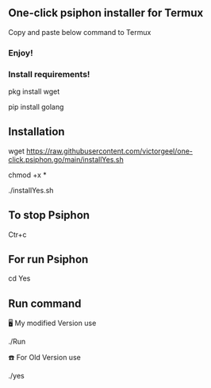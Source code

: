## One-click psiphon installer for Termux

Copy and paste below command to Termux

### Enjoy!

### Install requirements!

pkg install wget


pip install golang

## Installation 

wget https://raw.githubusercontent.com/victorgeel/one-click.psiphon.go/main/installYes.sh

chmod +x *

./installYes.sh

## To stop Psiphon 

Ctr+c

## For run Psiphon

cd Yes

## Run command 

🖥️ My modified Version use

./Run

☎️ For Old Version use

./yes





